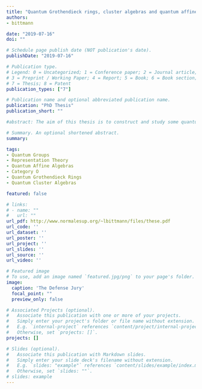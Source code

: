 ```yaml
---
title: "Quantum Grothendieck rings, cluster algebras and quantum affine category O"
authors:
- bittmann

date: "2019-07-16"
doi: ""

# Schedule page publish date (NOT publication's date).
publishDate: "2019-07-16"

# Publication type.
# Legend: 0 = Uncategorized; 1 = Conference paper; 2 = Journal article;
# 3 = Preprint / Working Paper; 4 = Report; 5 = Book; 6 = Book section;
# 7 = Thesis; 8 = Patent
publication_types: ["7"]

# Publication name and optional abbreviated publication name.
publication: "PhD Thesis"
publication_short: ""

#abstract: The aim of this thesis is to construct and study some quantum Grothendieck ring structure for the category $\mathcal{O}$ of representations of the Borel subalgebra ${\mathcal{U}_{q}}(\hat{\mathfrak{b}})$ of a quantum affine algebra $\mathcal{U}_{q}(\hat{\mathfrak{g}})$. First of all, we focus on the construction of asymptotical standard modules, analogs in the context of the category $\mathcal{O}$ of the standard modules in the category of finite-dimensional $\mathcal{U}_{q}(\hat{\mathfrak{g}})$-modules. A construction of these modules is given in the case where the underlying simple Lie algebra $\mathfrak{g}$ is $\mathfrak{sl}_{2}$. Next, we define a new quantum torus, which extends the quantum torus containing the quantum Grothendieck ring of the category of finite-dimensional modules. In order to do this, we use notions linked to quantum cluster algebras. In the same spirit, we build a quantum cluster algebra structure on the quantum Grothendieck ring of a monoidal subcategory $\mathscr{C}_{\mathbb{Z}}^{-}$ of the category of finite-dimensional representations. With this quantum torus, we define the quantum Grothendieck ring $K_t(\mathcal{O}^{+}_\mathbb{Z})$ of a subcategory $\mathcal{O}^+_\mathbb{Z}$ of the category $\mathcal{O}$ as a quantum cluster algebra. Then, we prove that this quantum Grothendieck ring contains that of the category of finite-dimensional representation. This result is first shown directly in type $A$, and then in all simply-laced types using the quantum cluster algebra structure of $K_t(\mathscr{C}_\mathbb{Z}^{-})$. Finally, we define $(q,t)$-characters for some remarkable infinite-dimensional simple representations in the category $\mathcal{O}^{+}_\mathbb{Z}$. This enables us to write $t$-deformed analogs of important relations in the classical Grothendieck ring of the category $\mathcal{O}$, which are related to the corresponding quantum integrable systems.

# Summary. An optional shortened abstract.
summary: 

tags:
- Quantum Groups
- Representation Theory
- Quantum Affine Algebras
- Category O
- Quantum Grothendieck Rings
- Quantum Cluster Algebras

featured: false

# links:
# - name: ""
#   url: ""
url_pdf: http://www.normalesup.org/~lbittmann/files/these.pdf
url_code: ''
url_dataset: ''
url_poster: ''
url_project: ''
url_slides: ''
url_source: ''
url_video: ''

# Featured image
# To use, add an image named `featured.jpg/png` to your page's folder. 
image:
  caption: 'The Defense Jury'
  focal_point: ""
  preview_only: false

# Associated Projects (optional).
#   Associate this publication with one or more of your projects.
#   Simply enter your project's folder or file name without extension.
#   E.g. `internal-project` references `content/project/internal-project/index.md`.
#   Otherwise, set `projects: []`.
projects: []

# Slides (optional).
#   Associate this publication with Markdown slides.
#   Simply enter your slide deck's filename without extension.
#   E.g. `slides: "example"` references `content/slides/example/index.md`.
#   Otherwise, set `slides: ""`.
# slides: example
---
```






